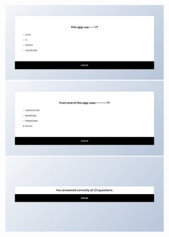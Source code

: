 ![1](https://github.com/kapoorarpit/quiz-app/blob/master/screenshots/Screenshot%20(330).png)
![2](https://github.com/kapoorarpit/quiz-app/blob/master/screenshots/Screenshot%20(331).png)
![3](https://github.com/kapoorarpit/quiz-app/blob/master/screenshots/Screenshot%20(332).png)
